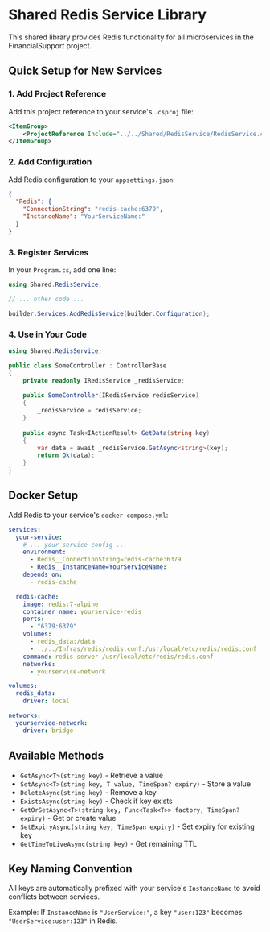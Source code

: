 # Shared Redis Service Library

This shared library provides Redis functionality for all microservices in the FinancialSupport project.

## Quick Setup for New Services

### 1. Add Project Reference

Add this project reference to your service's `.csproj` file:

```xml
<ItemGroup>
    <ProjectReference Include="../../Shared/RedisService/RedisService.csproj" />
</ItemGroup>
```

### 2. Add Configuration

Add Redis configuration to your `appsettings.json`:

```json
{
  "Redis": {
    "ConnectionString": "redis-cache:6379",
    "InstanceName": "YourServiceName:"
  }
}
```

### 3. Register Services

In your `Program.cs`, add one line:

```csharp
using Shared.RedisService;

// ... other code ...

builder.Services.AddRedisService(builder.Configuration);
```

### 4. Use in Your Code

```csharp
using Shared.RedisService;

public class SomeController : ControllerBase
{
    private readonly IRedisService _redisService;
    
    public SomeController(IRedisService redisService)
    {
        _redisService = redisService;
    }
    
    public async Task<IActionResult> GetData(string key)
    {
        var data = await _redisService.GetAsync<string>(key);
        return Ok(data);
    }
}
```

## Docker Setup

Add Redis to your service's `docker-compose.yml`:

```yaml
services:
  your-service:
    # ... your service config ...
    environment:
      - Redis__ConnectionString=redis-cache:6379
      - Redis__InstanceName=YourServiceName:
    depends_on:
      - redis-cache

  redis-cache:
    image: redis:7-alpine
    container_name: yourservice-redis
    ports:
      - "6379:6379"
    volumes:
      - redis_data:/data
      - ../../Infras/redis/redis.conf:/usr/local/etc/redis/redis.conf
    command: redis-server /usr/local/etc/redis/redis.conf
    networks:
      - yourservice-network

volumes:
  redis_data:
    driver: local

networks:
  yourservice-network:
    driver: bridge
```

## Available Methods

- `GetAsync<T>(string key)` - Retrieve a value
- `SetAsync<T>(string key, T value, TimeSpan? expiry)` - Store a value
- `DeleteAsync(string key)` - Remove a key
- `ExistsAsync(string key)` - Check if key exists
- `GetOrSetAsync<T>(string key, Func<Task<T>> factory, TimeSpan? expiry)` - Get or create value
- `SetExpiryAsync(string key, TimeSpan expiry)` - Set expiry for existing key
- `GetTimeToLiveAsync(string key)` - Get remaining TTL

## Key Naming Convention

All keys are automatically prefixed with your service's `InstanceName` to avoid conflicts between services.

Example: If `InstanceName` is `"UserService:"`, a key `"user:123"` becomes `"UserService:user:123"` in Redis. 